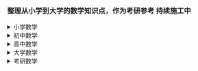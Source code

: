 ### 整理从小学到大学的数学知识点，作为考研参考  持续施工中

<details>
	<summary>小学数学</summary>
	[度量衡](https://github.com/FiredEarthMusic/KY-Math/blob/master/小学数学/度量衡.md)
	[概念](https://github.com/FiredEarthMusic/KY-Math/blob/master/小学数学/概念.md)
	[面积计算公式](https://github.com/FiredEarthMusic/KY-Math/blob/master/小学数学/面积计算公式.md)
 	[数量关系计算](https://github.com/FiredEarthMusic/KY-Math/blob/master/小学数学/数量关系计算.md)
 	[算术方面](https://github.com/FiredEarthMusic/KY-Math/blob/master/小学数学/算术方面.md)
 	[运算规则](https://github.com/FiredEarthMusic/KY-Math/blob/master/小学数学/运算规则.md)	
</details>
<details>
	<summary>初中数学</summary>
</details>
<details>
	<summary>高中数学</summary>
</details>
<details>
	<summary>大学数学</summary>
</details>
<details>
	<summary>考研数学</summary>
</details>